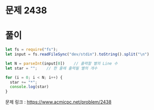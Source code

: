 # 문제 2438



# 풀이

```javascript
let fs = require("fs");
let input = fs.readFileSync("dev/stdin").toString().split("\n")

let N = parseInt(input[0])    // 출력할 별의 Line 수
let star = "";    // 한 줄에 출력될 별의 개수

for (i = 0; i < N; i++) {
  star += "*";
  console.log(star)
}
```

문제 링크 : https://www.acmicpc.net/problem/2438